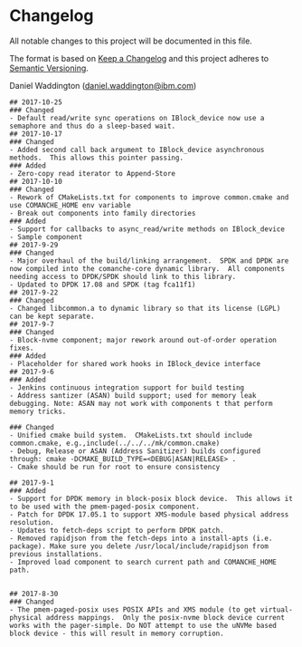 # Changelog
All notable changes to this project will be documented in this file.

The format is based on [Keep a Changelog](http://keepachangelog.com/en/1.0.0/)
and this project adheres to [Semantic Versioning](http://semver.org/spec/v2.0.0.html).

Daniel Waddington (daniel.waddington@ibm.com)

	## 2017-10-25
	### Changed
	- Default read/write sync operations on IBlock_device now use a semaphore and thus do a sleep-based wait.
	## 2017-10-17
	### Changed
	- Added second call back argument to IBlock_device asynchronous methods.  This allows this pointer passing.
	### Added
	- Zero-copy read iterator to Append-Store
	## 2017-10-10
	### Changed
	- Rework of CMakeLists.txt for components to improve common.cmake and use COMANCHE_HOME env variable
	- Break out components into family directories
	### Added
	- Support for callbacks to async_read/write methods on IBlock_device
	- Sample component
	## 2017-9-29
	### Changed
	- Major overhaul of the build/linking arrangement.  SPDK and DPDK are now compiled into the comanche-core dynamic library.  All components needing access to DPDK/SPDK should link to this library.
	- Updated to DPDK 17.08 and SPDK (tag fca11f1)
	## 2017-9-22
	### Changed
	- Changed libcommon.a to dynamic library so that its license (LGPL) can be kept separate.
	## 2017-9-7
	### Changed
	- Block-nvme component; major rework around out-of-order operation fixes.
	### Added
	- Placeholder for shared work hooks in IBlock_device interface
	## 2017-9-6
	### Added
	- Jenkins continuous integration support for build testing
	- Address santizer (ASAN) build support; used for memory leak debugging. Note: ASAN may not work with components t that perform memory tricks.

	### Changed
	- Unified cmake build system.  CMakeLists.txt should include common.cmake, e.g.,include(../../../mk/common.cmake)
	- Debug, Release or ASAN (Address Sanitizer) builds configured through: cmake -DCMAKE_BUILD_TYPE=<DEBUG|ASAN|RELEASE> .
	- Cmake should be run for root to ensure consistency

	## 2017-9-1
	### Added
	- Support for DPDK memory in block-posix block device.  This allows it to be used with the pmem-paged-posix component.
	- Patch for DPDK 17.05.1 to support XMS-module based physical address resolution.
	- Updates to fetch-deps script to perform DPDK patch.
	- Removed rapidjson from the fetch-deps into a install-apts (i.e. package). Make sure you delete /usr/local/include/rapidjson from previous installations.
	- Improved load component to search current path and COMANCHE_HOME path.


	## 2017-8-30
	### Changed
	- The pmem-paged-posix uses POSIX APIs and XMS module (to get virtual-physical address mappings.  Only the posix-nvme block device current works with the pager-simple. Do NOT attempt to use the uNVMe based block device - this will result in memory corruption.




